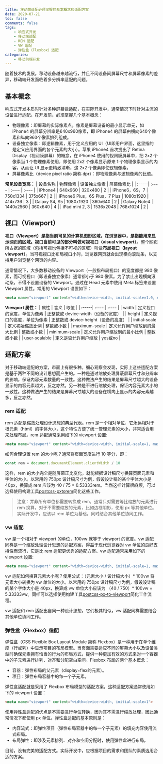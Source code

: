 ```yaml
---
title: 移动端适配必须掌握的基本概念和适配方案
date: 2020-07-21
toc: false
comments: false
tags:
    - 响应式开发
    - 移动端适配
    - REM 适配
    - VW 适配
    - 弹性盒（Flexbox）适配
categories:
    - 移动前端开发
---
```


随着技术的发展，移动设备越来越流行，并且不同设备间屏幕尺寸和屏幕像素的差异，移动端开发面临着多分辨率适配的问题。

<!--more-->

## 基本概念

响应式开发本质时针对多种屏幕做适配，在实际开发中，通常情况下时针对主流的设备进行适配。在开发前，必须掌握几个基本概念：
* 物理像素：即屏幕的实际像素点。像素是屏幕设备的最小显示单元，如 iPhone4 的屏幕分辨率是640x960像素，即 iPhone4 的屏幕由横向640个像素和纵向960个像素排列组成。
* 设备独立像素：即逻辑像素，用于定义应用的 UI（UI即用户界面，这里指的是定义应用界面的各个元素的大小）。苹果 iPhone4 首次提出了 Retina Display（视网膜屏幕）的概念，在 iPhone4 使用的视网膜屏幕中，把 2x2 个像素当 1 个物理像素使用，即使用 2x2 个像素显示原来 1 个物理像素显示的内容，从而让 UI 显示更精致清晰，这 2x2 个像素即使逻辑像素。
* 屏幕像素比（device pixel ratio 简称 dpr）：即物理像素与逻辑像素的比值。

**常见设备宽高：**
| 设备名称 | 物理像素 | 设备独立像素 | 屏幕像素比 |
| :-----| :---- | :---- | :---- |
| iPhone4 | 640x960 | 320x480 | 2 |
| iPhone6，6S，7 | 750x1334 | 375x667 | 2 |
| iPhone6 Plus，6S Plus，7 Plus | 1080x1920 | 414x736 | 3 |
| Galaxy S4, S5 | 1080x1920 | 360x640 | 2 |
| Galaxy Note4 | 1440x2560 | 360x640 | 4 |
| iPad mini 2, 3 | 1536x2048 | 768x1024 | 2 |

## 视口（Viewport）

**视口（Viewport）**是指当前可见的计算机图形区域，在浏览器中，是指能用来显示网页的区域。视口当前可见的部分叫做**可视视口（visual viewport）**。整个网页所占据的区域（包括可视也包括不可视的区域）叫做**布局视口（layout viewport）**。当可视视口比布局视口小时，浏览器网页就会出现横向滚动条，以支持用户浏览整个网页的内容。

通常情况下，大多数移动设备的 Viewport（一般指布局视口）的宽度都是 980 像素，而可视视口（即设备独立像素）通常都小于 980 像素。为了禁止出现横向滚动条，不得不设置设备的 Viewport。通过在 Head 元素中使用 Meta 标签来设置 Viewport 属性。常用的 Viewport 设置如下：
```html
<meta name="viewport" content="width=device-width, initial-scale=1.0, user-scalable=no">
```
**Viewport 属性：**
| 属性 | 含义 | 取值 |
| :-----| :---- | :---- |
| width | 定义视口的宽度，单位为像素 | 正整数或 device-width（设备的宽度） |
| height | 定义视口的高度，单位为像素 | 正整数或 device-height（设备的高度） |
| initial-scale | 定义初始缩放比例 | 整数或小数 |
| maximum-scale | 定义允许用户缩放到的最大比例 | 整数或小数 |
| minimum-scale | 定义允许用户缩放到的最小比例 | 整数或小数 |
| user-scalable | 定义是否允许用户缩放 | yes或no |

## 适配方案

对于移动端适配的方案，市面上有很多种。细心观察会发现，实际上这些适配方案是基于两种不同的设计思想而产生的。一种是通过缩放处理屏蔽屏幕尺寸和分辨率的影响，保证内容元素数量的一致性。这种做法产生的结果是屏幕尺寸越大的设备显示的内容元素越大，反之亦然。另一种是不进行缩放处理，保证内容元素大小的一致性。这种做法产生的结果是屏幕尺寸越大的设备在横向上显示的内容元素越多，反之亦然。

### rem 适配

rem 适配是缩放处理设计思想的典型代表。rem 是一个相对单位，它永远相对于根元素（html）的字体大小，这个特性方便了统一管理元素的大小，非常适合用来处理布局。rem 适配通常采用如下的 viewport 设置:
```html
<meta name="viewport" content="width=device-width, initial-scale=1, maximum-scale=1, minimum-scale=1">
```
如何合理设置 rem 的大小呢？通常将页面宽度进行 10 等分，即：
```js
const rem = document.documentElement.clientWidth / 10
```
这样，rem 的大小完全是随屏幕正比变化，就能根据设计稿尺寸换算页面元素和字体的大小。以常用的 750px 设计稿尺寸为例，假设设计稿的某个字体大小是 40px，换算成 rem 应该为 40 / 75 = 0.53333rem。当然这样计算很麻烦，可以选择使用构建工具[postcss-pxtorem](https://github.com/cuth/postcss-pxtorem)简化这些工作。

> 注意：并非所有单位都需要转换成 rem，通常只对需要等比缩放的元素进行 rem 换算，对于不需要缩放的元素，比如边框阴影，使用 px 等其他单位。实际开发中，应该以 rem 单位为基础，同时结合其他单位协同工作。

### vw 适配

vw 是一个相对于 viewport 的单位，100vw 就等于 viewport 的宽度。vw 适配同样是一个缩放处理设计思想的适配方案，得益于现代浏览器对 vw 单位的良好支持性而流行，它是比 rem 适配更优秀的适配方案。vw 适配通常采用如下的 viewport 设置:
```html
<meta name="viewport" content="width=device-width, initial-scale=1, maximum-scale=1, minimum-scale=1">
```
vw 适配如何换算元素大小呢？使用公式：（元素大小 / 设计稿大小）* 100vw 将元素大小转换为 vw 单位的大小。以常用的 750px 设计稿尺寸为例，假设设计稿的某个字体大小是 40px，换算成 vw 单位大小应该为 （40 / 750）* 100vw = 5.33333vw。同样可以选择使用构建工具[postcss-px-to-viewport](https://github.com/evrone/postcss-px-to-viewport)简化工作流程。

vw 适配和 rem 适配出自同一种设计思想，它们极其相似，vw 适配同样需要结合其他单位协同工作。

### 弹性盒（Flexbox）适配

弹性盒（CSS Flexible Box Layout Module 简称 Flexbox）是一种用于在单个维度（行或列）中显示项目的布局模型。当页面需要适应不同的屏幕大小以及设备类型时确保元素拥有恰当的行为的布局方式，提供一种更加有效的方式来对一个容器中的子元素进行排列、对齐和分配空白空间。Flexbox 布局的两个基本概念：
* 容器：弹性布局的父元素（display=flex的元素）。
* 项目：弹性布局容器中的每一个子元素。

弹性盒适配就是采用了 Flexbox 布局模型的适配方案，这种适配方案通常使用如下的 viewport 设置：
```html
<meta name="viewport" content="width=device-width, initial-scale=1">
```

使用弹性盒适配的优点是不需要进行单位转换，因为其不需进行缩放处理，因此通常情况下都使用 px 单位。弹性盒适配的基本原则是：
* 内容流式：即弹性项目（弹性布局容器中的每一个子元素）的填充内容使用流式布局。
* 布局弹性：即涉及元素排列、对齐和空间分配时，使用弹性盒进行布局。

目前，没有完美的适配方式。实际开发中，应根据项目的需求和团队的素质选用合适的方案。

